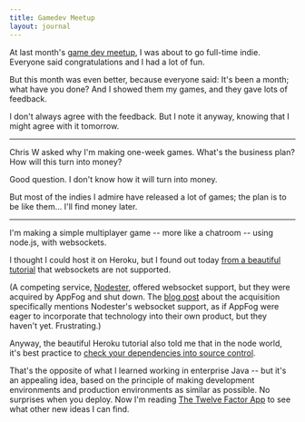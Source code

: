 ```yaml
---
title: Gamedev Meetup
layout: journal
---
```


At last month's [game dev meetup](http://www.meetup.com/playmaker/), I was about to go full-time indie. Everyone said congratulations and I had a lot of fun.

But this month was even better, because everyone said: It's been a month; what have you done? And I showed them my games, and they gave lots of feedback.

I don't always agree with the feedback. But I note it anyway, knowing that I might agree with it tomorrow.

* * *

Chris W asked why I'm making one-week games. What's the business plan? How will this turn into money?

Good question. I don't know how it will turn into money.

But most of the indies I admire have released a lot of games; the plan is to be like them… I'll find money later.

* * *

I'm making a simple multiplayer game -- more like a chatroom -- using node.js, with websockets.

I thought I could host it on Heroku, but I found out today [from a beautiful tutorial](https://devcenter.heroku.com/articles/nodejs) that websockets are not supported.

(A competing service, [Nodester](http://nodester.com/), offered websocket support, but they were acquired by AppFog and shut down. The [blog post](http://blog.nodester.com/post/30434216604/nodester-joins-appfog) about the acquisition specifically mentions Nodester's websocket support, as if AppFog were eager to incorporate that technology into their own product, but they haven't yet. Frustrating.)

Anyway, the beautiful Heroku tutorial also told me that in the node world, it's best practice to [check your dependencies into source control](http://www.futurealoof.com/posts/nodemodules-in-git.html).

That's the opposite of what I learned working in enterprise Java -- but it's an appealing idea, based on the principle of making development environments and production environments as similar as possible. No surprises when you deploy. Now I'm reading [The Twelve Factor App](http://www.12factor.net/dependencies) to see what other new ideas I can find.